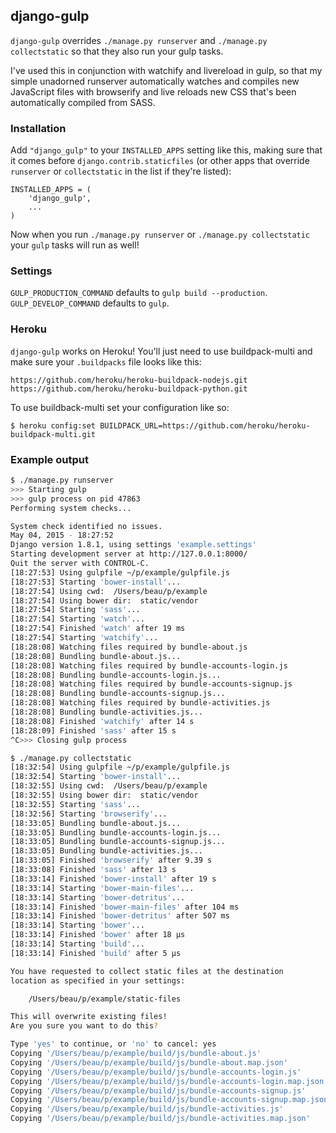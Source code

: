 ## django-gulp

`django-gulp` overrides `./manage.py runserver` and `./manage.py collectstatic`
so that they also run your gulp tasks.

I've used this in conjunction with watchify and livereload in gulp, so that my
simple unadorned runserver automatically watches and compiles new JavaScript
files with browserify and live reloads new CSS that's been automatically
compiled from SASS.

### Installation

Add `"django_gulp"` to your `INSTALLED_APPS` setting like this, making sure
that it comes before `django.contrib.staticfiles` (or other apps that override
`runserver` or `collectstatic` in the list if they're listed):

```
INSTALLED_APPS = (
    'django_gulp',
    ...
)
```

Now when you run `./manage.py runserver` or `./manage.py collectstatic` your
`gulp` tasks will run as well!

### Settings

`GULP_PRODUCTION_COMMAND` defaults to `gulp build --production`.
`GULP_DEVELOP_COMMAND` defaults to `gulp`.

### Heroku

`django-gulp` works on Heroku! You'll just need to use buildpack-multi and make
sure your `.buildpacks` file looks like this:

```
https://github.com/heroku/heroku-buildpack-nodejs.git
https://github.com/heroku/heroku-buildpack-python.git
```

To use buildback-multi set your configuration like so:

```
$ heroku config:set BUILDPACK_URL=https://github.com/heroku/heroku-buildpack-multi.git
```

### Example output

```sh
$ ./manage.py runserver
>>> Starting gulp
>>> gulp process on pid 47863
Performing system checks...

System check identified no issues.
May 04, 2015 - 18:27:52
Django version 1.8.1, using settings 'example.settings'
Starting development server at http://127.0.0.1:8000/
Quit the server with CONTROL-C.
[18:27:53] Using gulpfile ~/p/example/gulpfile.js
[18:27:53] Starting 'bower-install'...
[18:27:54] Using cwd:  /Users/beau/p/example
[18:27:54] Using bower dir:  static/vendor
[18:27:54] Starting 'sass'...
[18:27:54] Starting 'watch'...
[18:27:54] Finished 'watch' after 19 ms
[18:27:54] Starting 'watchify'...
[18:28:08] Watching files required by bundle-about.js
[18:28:08] Bundling bundle-about.js...
[18:28:08] Watching files required by bundle-accounts-login.js
[18:28:08] Bundling bundle-accounts-login.js...
[18:28:08] Watching files required by bundle-accounts-signup.js
[18:28:08] Bundling bundle-accounts-signup.js...
[18:28:08] Watching files required by bundle-activities.js
[18:28:08] Bundling bundle-activities.js...
[18:28:08] Finished 'watchify' after 14 s
[18:28:09] Finished 'sass' after 15 s
^C>>> Closing gulp process
```

```sh
$ ./manage.py collectstatic
[18:32:54] Using gulpfile ~/p/example/gulpfile.js
[18:32:54] Starting 'bower-install'...
[18:32:55] Using cwd:  /Users/beau/p/example
[18:32:55] Using bower dir:  static/vendor
[18:32:55] Starting 'sass'...
[18:32:56] Starting 'browserify'...
[18:33:05] Bundling bundle-about.js...
[18:33:05] Bundling bundle-accounts-login.js...
[18:33:05] Bundling bundle-accounts-signup.js...
[18:33:05] Bundling bundle-activities.js...
[18:33:05] Finished 'browserify' after 9.39 s
[18:33:08] Finished 'sass' after 13 s
[18:33:14] Finished 'bower-install' after 19 s
[18:33:14] Starting 'bower-main-files'...
[18:33:14] Starting 'bower-detritus'...
[18:33:14] Finished 'bower-main-files' after 104 ms
[18:33:14] Finished 'bower-detritus' after 507 ms
[18:33:14] Starting 'bower'...
[18:33:14] Finished 'bower' after 18 μs
[18:33:14] Starting 'build'...
[18:33:14] Finished 'build' after 5 μs

You have requested to collect static files at the destination
location as specified in your settings:

    /Users/beau/p/example/static-files

This will overwrite existing files!
Are you sure you want to do this?

Type 'yes' to continue, or 'no' to cancel: yes
Copying '/Users/beau/p/example/build/js/bundle-about.js'
Copying '/Users/beau/p/example/build/js/bundle-about.map.json'
Copying '/Users/beau/p/example/build/js/bundle-accounts-login.js'
Copying '/Users/beau/p/example/build/js/bundle-accounts-login.map.json'
Copying '/Users/beau/p/example/build/js/bundle-accounts-signup.js'
Copying '/Users/beau/p/example/build/js/bundle-accounts-signup.map.json'
Copying '/Users/beau/p/example/build/js/bundle-activities.js'
Copying '/Users/beau/p/example/build/js/bundle-activities.map.json'
```
